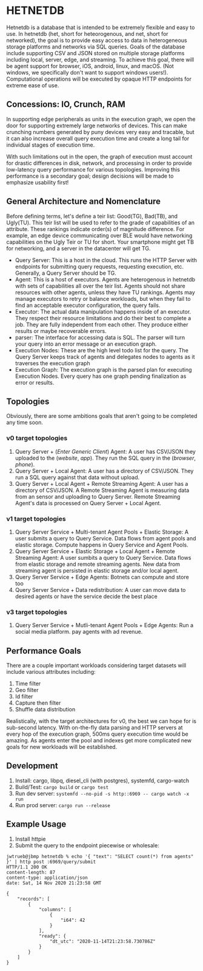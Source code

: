# HETNETDB

Hetnetdb is a database that is intended to be extremely flexible and easy to use. In hetnetdb (het, short for heteorogenous, and net, short for networked), the goal is to provide easy access to data in heterogeneous storage platforms and networks via SQL queries. Goals of the database include supporting CSV and JSON stored on multiple storage platforms including local, server, edge, and streaming. To achieve this goal, there will be agent support for browser, iOS, android, linux, and macOS. (Not windows, we specifically don't want to support windows users!). Computational operations will be executed by opaque HTTP endpoints for extreme ease of use.


## Concessions: IO, Crunch, RAM
In supporting edge peripherals as units in the execution graph, we open the door for supporting extremely large networks of devices. This can make crunching numbers generated by puny devices very easy and tracable, but it can also increase overall query execution time and create a long tail for individual stages of execution time.

With such limitations out in the open, the graph of execution must account for drastic differences in disk, network, and processing in order to provide low-latency query performance for various topologies. Improving this performance is a secondary goal; design decisions will be made to emphasize usability first!

## General Architecture and Nomenclature

Before defining terms, let's define a teir list: Good(TG), Bad(TB), and Ugly(TU). This teir list will be used to refer to the grade of capabilities of an attribute. These rankings indicate order(s) of magnitude difference. For example, an edge device communicating over BLE would have networking capabilities on the Ugly Teir or TU for short. Your smartphone might get TB for networking, and a server in the datacenter will get TG.


* Query Server: This is a host in the cloud. This runs the HTTP Server with endpoints for submitting query requests, requesting execution, etc. Generally, a Query Server should be TG.
* Agent: This is a host of executors. Agents are heterogenous in hetnetdb with sets of capabilities all over the teir list. Agents should not share resources with other agents, unless they have TU rankings. Agents may manage executors to retry or balance workloads, but when they fail to find an acceptable executor configuration, the query fails.
* Executor: The actual data manipulation happens inside of an executor. They respect their resource limitations and do their best to complete a job. They are fully independent from each other. They produce either results or maybe recoverable errors.
* parser: The interface for accessing data is SQL. The parser will turn your query into an error message or an execution graph.
* Execution Nodes: These are the high level todo list for the query. The Query Server keeps track of agents and delegates nodes to agents as it traverses the execution graph
* Execution Graph: The execution graph is the parsed plan for executing Execution Nodes. Every query has one graph pending finalization as error or results.


## Topologies

Obviously, there are some ambitions goals that aren't going to be completed any time soon.

### v0 target topologies

1. Query Server + (_Enter Generic Client_) Agent: A user has CSV/JSON they uploaded to the (_website_, _app_). They run the SQL query in the (_browser_, _phone_).
1. Query Server + Local Agent: A user has a directory of CSV/JSON. They run a SQL query against that data without upload.
1. Query Server + Local Agent + Remote Streaming Agent: A user has a directory of CSV/JSON. A Remote Streaming Agent is measuring data from an sensor and uploading to Query Server. Remote Streaming Agent's data is processed on Query Server + Local Agent.

### v1 target topologies

1. Query Server Service + Multi-tenant Agent Pools + Elastic Storage: A user submits a query to Query Service. Data flows from agent pools and elastic storage. Compute happens in Query Service and Agent Pools.
1. Query Server Service + Elastic Storage + Local Agent + Remote Streaming Agent: A user sumbits a query to Query Service. Data flows from elastic storage and remote streaming agents. New data from streaming agent is persisted in elastic storage and/or local agent.
1. Query Server Service + Edge Agents: Botnets can compute and store too
1. Query Server Service + Data redistribution: A user can move data to desired agents or have the service decide the best place

### v3 target topologies

1. Query Server Service + Mutli-tenant Agent Pools + Edge Agents: Run a social media platform. pay agents with ad revenue.


## Performance Goals

There are a couple important workloads considering target datasets will include various attributes including:
1. Time filter
1. Geo filter
1. Id filter
1. Capture then filter
1. Shuffle data distribution

Realistically, with the target architectures for v0, the best we can hope for is sub-second latency. With on-the-fly data parsing and HTTP servers at every hop of the execution graph, 500ms query execution time would be amazing. As agents enter the pool and indexes get more complicated new goals for new workloads will be established.


## Development

1. Install: cargo, libpq, diesel_cli (with postgres), systemfd, cargo-watch
2. Build/Test: `cargo build` or `cargo test`
3. Run dev server: `systemfd --no-pid -s http::6969 -- cargo watch -x run`
4. Run prod server: `cargo run --release`

## Example Usage

1. Install httpie
2. Submit the query to the endpoint piecewise or wholesale:

```
jwtrueb@jbmp hetnetdb % echo '{ "text": "SELECT count(*) from agents" }' | http post :6969/query/submit
HTTP/1.1 200 OK
content-length: 87
content-type: application/json
date: Sat, 14 Nov 2020 21:23:58 GMT

{
    "records": [
        {
            "columns": [
                {
                    "i64": 42
                }
            ],
            "ready": {
                "dt_utc": "2020-11-14T21:23:58.730786Z"
            }
        }
    ]
}
```